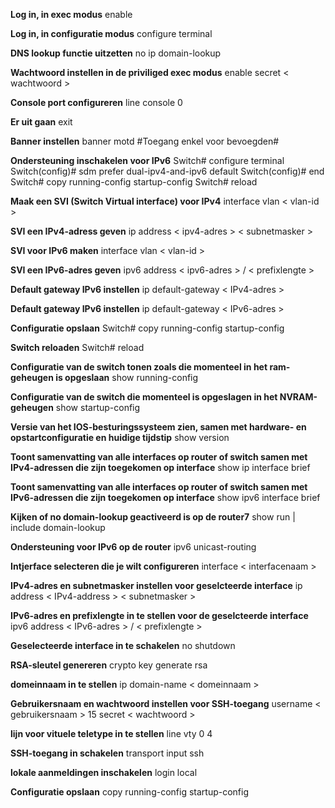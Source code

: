 **Log in, in exec modus**
enable

**Log in, in configuratie modus**
configure terminal

**DNS lookup functie uitzetten**
no ip domain-lookup

**Wachtwoord instellen in de priviliged exec modus**
enable secret < wachtwoord >

**Console port configureren**
line console 0

**Er uit gaan**
exit

**Banner instellen**
banner motd #Toegang enkel voor bevoegden#

**Ondersteuning inschakelen voor IPv6**
Switch# configure terminal
Switch(config)# sdm prefer dual-ipv4-and-ipv6 default
Switch(config)# end
Switch# copy running-config startup-config
Switch# reload

**Maak een SVI (Switch Virtual interface) voor IPv4**
interface vlan < vlan-id >

**SVI een IPv4-adress geven**
ip address < ipv4-adres > < subnetmasker >

**SVI voor IPv6 maken**
interface vlan < vlan-id >

**SVI een IPv6-adres geven**
ipv6 address < ipv6-adres > / < prefixlengte >

**Default gateway IPv6 instellen**
ip default-gateway < IPv4-adres >

**Default gateway IPv6 instellen**
ip default-gateway < IPv6-adres >

**Configuratie opslaan**
Switch# copy running-config startup-config

**Switch reloaden**
Switch# reload

**Configuratie van de switch tonen zoals die momenteel in het ram-geheugen is opgeslaan**
show running-config

**Configuratie van de switch die momenteel is opgeslagen in het NVRAM-geheugen**
show startup-config

**Versie van het IOS-besturingssysteem zien, samen met hardware- en opstartconfiguratie en huidige tijdstip**
show version

**Toont samenvatting van alle interfaces op router of switch samen met IPv4-adressen die zijn toegekomen op interface**
show ip interface brief

**Toont samenvatting van alle interfaces op router of switch samen met IPv6-adressen die zijn toegekomen op interface**
show ipv6 interface brief

**Kijken of no domain-lookup geactiveerd is op de router7**
show run | include domain-lookup

**Ondersteuning voor IPv6 op de router**
ipv6 unicast-routing

**Intjerface selecteren die je wilt configureren**
interface < interfacenaam >

**IPv4-adres en subnetmasker instellen voor geselcteerde interface**
ip address < IPv4-address > < subnetmasker >

**IPv6-adres en prefixlengte in te stellen voor de geselcteerde interface**
ipv6 address < IPv6-adres > / < prefixlengte >

**Geselecteerde interface in te schakelen**
no shutdown

**RSA-sleutel genereren**
crypto key generate rsa

**domeinnaam in te stellen**
ip domain-name < domeinnaam >

**Gebruikersnaam en wachtwoord instellen voor SSH-toegang**
username < gebruikersnaam > 15 secret < wachtwoord >

**lijn voor vituele teletype in te stellen**
line vty 0 4

**SSH-toegang in schakelen**
transport input ssh

**lokale aanmeldingen inschakelen**
login local

**Configuratie opslaan**
copy running-config startup-config
